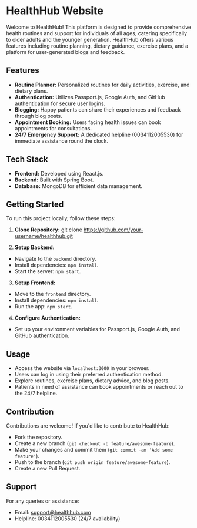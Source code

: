 # HealthHub Website

Welcome to HealthHub! This platform is designed to provide comprehensive health routines and support for individuals of all ages, catering specifically to older adults and the younger generation. HealthHub offers various features including routine planning, dietary guidance, exercise plans, and a platform for user-generated blogs and feedback.

## Features

- **Routine Planner:** Personalized routines for daily activities, exercise, and dietary plans.
- **Authentication:** Utilizes Passport.js, Google Auth, and GitHub authentication for secure user logins.
- **Blogging:** Happy patients can share their experiences and feedback through blog posts.
- **Appointment Booking:** Users facing health issues can book appointments for consultations.
- **24/7 Emergency Support:** A dedicated helpline (0034112005530) for immediate assistance round the clock.

## Tech Stack

- **Frontend:** Developed using React.js.
- **Backend:** Built with Spring Boot.
- **Database:** MongoDB for efficient data management.

## Getting Started

To run this project locally, follow these steps:

1. **Clone Repository:**
git clone https://github.com/your-username/healthhub.git

2. **Setup Backend:**
- Navigate to the `backend` directory.
- Install dependencies: `npm install`.
- Start the server: `npm start`.

3. **Setup Frontend:**
- Move to the `frontend` directory.
- Install dependencies: `npm install`.
- Run the app: `npm start`.

4. **Configure Authentication:**
- Set up your environment variables for Passport.js, Google Auth, and GitHub authentication.

## Usage

- Access the website via `localhost:3000` in your browser.
- Users can log in using their preferred authentication method.
- Explore routines, exercise plans, dietary advice, and blog posts.
- Patients in need of assistance can book appointments or reach out to the 24/7 helpline.

## Contribution

Contributions are welcome! If you'd like to contribute to HealthHub:
- Fork the repository.
- Create a new branch (`git checkout -b feature/awesome-feature`).
- Make your changes and commit them (`git commit -am 'Add some feature'`).
- Push to the branch (`git push origin feature/awesome-feature`).
- Create a new Pull Request.

## Support

For any queries or assistance:
- Email: support@healthhub.com
- Helpline: 0034112005530 (24/7 availability)
